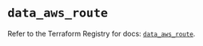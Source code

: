 # `data_aws_route`

Refer to the Terraform Registry for docs: [`data_aws_route`](https://registry.terraform.io/providers/hashicorp/aws/6.5.0/docs/data-sources/route).
